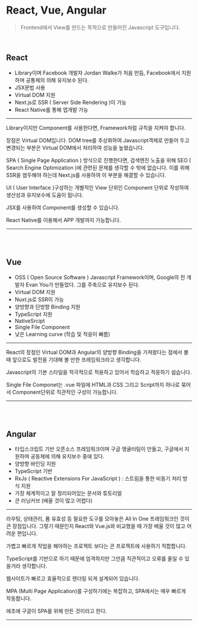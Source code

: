 # **React, Vue, Angular**

> Frontend에서 View를 만드는 목적으로 만들어진 Javascript 도구입니다.

<br/>

## **React**

- Library이며 Facebook 개발자 Jordan Walke가 처음 만듬, Facebook에서 지원하며 공통체의 의해 유지보수 된다.
- JSX문법 사용
- Virtual DOM 지원
- Next.js로 SSR ( Server Side Rendering )이 가능
- React Native를 통해 앱개발 가능

---

Library이지만 Component를 사용한다면, Framework처럼 규칙을 지켜야 합니다.

장점은 Virtual DOM입니다. DOM tree를 추상화하여 Javascript객체로 만들어 두고 변경되는 부분은 Virtual DOM에서 처리하여 성능을 높혔습니다.

SPA ( Single Page Application ) 방식으로 진행한다면, 검색엔진 노출을 위해 SEO ( Search Engine Optimization )에 관련된 문제를 생각할 수 밖에 없습니다. 이를 위해 SSR을 염두해야 하는데 Next.js를 사용하여 이 부분을 해결할 수 있습니다.

UI ( User Interface )구성하는 개별적인 View 단위인 Component 단위로 작성하여 생산성과 유지보수에 도움이 됩니다.

JSX를 사용하여 Component를 생성할 수 있습니다.

React Native를 이용해서 APP 개발까지 가능합니다.

---

<br/>
<br/>

## **Vue**

- OSS ( Open Source Software ) Javascript Framework이며, Google의 전 개발자 Evan You가 만들었다. 그를 주축으로 유지보수 된다.
- Virtual DOM 지원
- Nuxt.js로 SSR이 가능
- 양방향과 단방향 Binding 지원
- TypeScript 지원
- NativeSrcipt
- Single File Component
- 낮은 Learning curve (학습 및 적응이 빠름)

---

React의 장점인 Virtual DOM과 Angular의 양방향 Binding을 가져왔다는 점에서 볼 때 앞으로도 발전을 기대해 볼 만한 프레임워크라고 생각합니다.

Javascript의 기본 스타일을 적극적으로 적용하고 있어서 학습하고 적응하기 쉽습니다.

Single File Componet는 .vue 파일에 HTML과 CSS 그리고 Script까지 하나로 묶어서 Component단위로 직관적인 구성이 가능합니다.

---

<br/>
<br/>

## **Angular**

- 타입스크립트 기반 오픈소스 프레임워크이며 구글 앵귤러팀이 만들고, 구글에서 지원하며 공동체에 의해 유지보수 중에 있다.
- 양방향 바인딩 지원
- TypeScript 기반
- RxJs ( Reactive Extensions For JavaScript ) : 스트림을 통한 비동기 처리 방식 지원
- 가장 체계적이고 잘 정리되어있는 문서와 튜토리얼
- 큰 러닝커브 (배울 것이 많고 어렵다)

---

라우팅, 상태관리, 폼 유효성 등 필요한 도구를 모아놓은 All In One 프레임워크인 것이 큰 장점입니다. 그렇기 때문인지 React와 Vue.js와 비교했을 때 가장 배울 것이 많고 어려운 편입니다.

가볍고 빠르게 작업을 해야하는 프로젝트 보다는 큰 프로젝트에 사용하기 적합합니다.

TypeScript를 기반으로 하기 때문에 엄격하지만 그만큼 직관적이고 오류를 줄일 수 있을거라 생각합니다.

웹사이트가 빠르고 효율적으로 렌더링 되게 설계되어 있습니다.

MPA (Multi Page Application)를 구성하기에는 복잡하고, SPA에서는 매우 빠르게 작동합니다.

애초에 구글이 SPA를 위해 만든 것이라고 한다.

---
